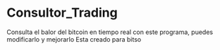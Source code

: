 # Consultor_Trading

Consulta el balor del bitcoin en tiempo real con este programa, puedes modificarlo y mejorarlo
Esta creado para bitso
